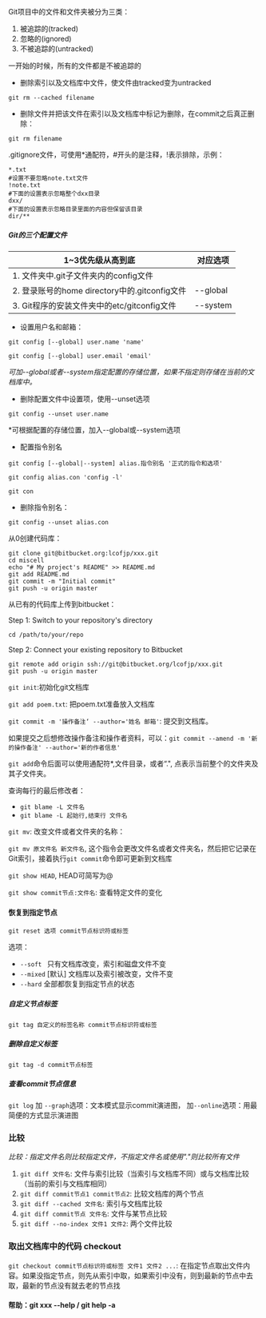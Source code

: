 Git项目中的文件和文件夹被分为三类：
1. 被追踪的(tracked)
2. 忽略的(ignored)
3. 不被追踪的(untracked)

一开始的时候，所有的文件都是不被追踪的
* 删除索引以及文档库中文件，使文件由tracked变为untracked

`git rm --cached filename`
* 删除文件并把该文件在索引以及文档库中标记为删除，在commit之后真正删除：

`git rm filename`

.gitignore文件，可使用*通配符，#开头的是注释，!表示排除，示例：
```
*.txt
#设置不要忽略note.txt文件
!note.txt
#下面的设置表示忽略整个dxx目录
dxx/
#下面的设置表示忽略目录里面的内容但保留该目录
dir/**
```
<h5>Git的三个配置文件</h5>

1~3优先级从高到底 | 对应选项
-----------|----------------------
1. 文件夹中.git子文件夹内的config文件                 | 
2. 登录账号的home directory中的.gitconfig文件   |  --global
3. Git程序的安装文件夹中的etc/gitconfig文件       | --system
* 设置用户名和邮箱：

`git config [--global] user.name 'name'`

`git config [--global] user.email 'email'`

*可加--global或者--system指定配置的存储位置，如果不指定则存储在当前的文档库中。*
* 删除配置文件中设置项，使用--unset选项

`git config --unset user.name`

*可根据配置的存储位置，加入--global或--system选项

* 配置指令别名

`git config [--global|--system] alias.指令别名 '正式的指令和选项'`

`git config alias.con 'config -l'`

`git con`

* 删除指令别名：

`git config --unset alias.con`

从0创建代码库：
```
git clone git@bitbucket.org:lcofjp/xxx.git
cd miscell
echo "# My project's README" >> README.md
git add README.md
git commit -m "Initial commit"
git push -u origin master
```
从已有的代码库上传到bitbucket：

Step 1: Switch to your repository's directory
```
cd /path/to/your/repo
```
Step 2: Connect your existing repository to Bitbucket
```
git remote add origin ssh://git@bitbucket.org/lcofjp/xxx.git
git push -u origin master
```

`git init`:初始化git文档库

`git add poem.txt`: 把poem.txt准备放入文档库

`git commit -m '操作备注‘ --author='姓名 邮箱'`: 提交到文档库。

如果提交之后想修改操作备注和操作者资料，可以：`git commit --amend -m '新的操作备注' --author='新的作者信息'`

`git add`命令后面可以使用通配符*,文件目录，或者“.", 点表示当前整个的文件夹及其子文件夹。

查询每行的最后修改者：
* `git blame -L 文件名`
* `git blame -L 起始行,结束行 文件名`

`git mv`: 改变文件或者文件夹的名称：

`git mv 原文件名 新文件名`, 这个指令会更改文件名或者文件夹名，然后把它记录在Git索引，接着执行`git commit`命令即可更新到文档库

`git show HEAD`, HEAD可简写为@

`git show commit节点:文件名`: 查看特定文件的变化
#### 恢复到指定节点
`git reset 选项 commit节点标识符或标签`

选项：
 * `--soft ` 只有文档库改变，索引和磁盘文件不变
 *  `--mixed` [默认] 文档库以及索引被改变，文件不变
 * `--hard` 全部都恢复到指定节点的状态

##### 自定义节点标签
 `git tag 自定义的标签名称 commit节点标识符或标签`
##### 删除自定义标签
`git tag -d commit节点标签`
##### 查看commit节点信息 
`git log` 加 `--graph`选项：文本模式显示commit演进图， 加`--online`选项：用最简便的方式显示演进图
### 比较
*比较：指定文件名则比较指定文件，不指定文件名或使用"."则比较所有文件*
1. `git diff 文件名`: 文件与索引比较（当索引与文档库不同）或与文档库比较（当前的索引与文档库相同）
2. `git diff commit节点1 commit节点2`: 比较文档库的两个节点
3. `git diff --cached 文件名`: 索引与文档库比较
4. `git diff commit节点 文件名`: 文件与某节点比较
5. `git diff --no-index 文件1 文件2`: 两个文件比较

### 取出文档库中的代码 checkout
`git checkout commit节点标识符或标签 文件1 文件2 ...`:
在指定节点取出文件内容。如果没指定节点，则先从索引中取，如果索引中没有，则到最新的节点中去取，最新的节点没有就去老的节点找

#### 帮助：git xxx --help / git help -a
